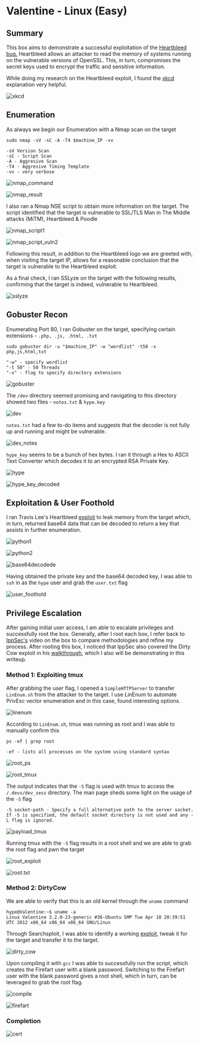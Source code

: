 # Valentine - Linux (Easy)

## Summary

This box aims to demonstrate a successful exploitation of the [Heartbleed bug.](https://heartbleed.com/) Heartbleed allows an attacker to read the memory of systems running on the vulnerable versions of OpenSSL. This, in turn, compromises the secret keys used to encrypt the traffic and sensitive information. 

While doing my research on the Heartbleed exploit, I found the [xkcd](https://xkcd.com/1354/) explanation very helpful.

![xkcd](Images/xkcd.png)

## Enumeration

As always we begin our Enumeration with a Nmap scan on the target

```
sudo nmap -sV -sC -A -T4 $machine_IP -vv

-sV Version Scan
-sC - Script Scan
-A - Aggresive Scan
-T4 - Aggresive Timing Template
-vv - very verbose
```
![nmap_command](Images/nmap_command.png)

![nmap_result](Images/nmap_result.png)

I also ran a Nmap NSE script to obtain more information on the target. The script identified that the target is vulnerable to SSL/TLS Man in The Middle attacks (MiTM), Heartbleed & Poodle

![nmap_script1](Images/nmap_script1.png)

![nmap_script_vuln2](Images/nmap_script_vuln2.png)

Following this result, in addition to the Heartbleed logo we are greeted with, when visiting the target IP, allows for a reasonable conclusion that the target is vulnerable to the Heartbleed exploit. 

As a final check, I ran SSLyze on the target with the following results, confirming that the target is indeed, vulnerable to Heartbleed.

![sslyze](Images/sslyze.png)

## Gobuster Recon

Enumerating Port 80, I ran Gobuster on the target, specifying certain extensions - `.php, .js, .html, .txt`

```
sudo gobuster dir -u "$machine_IP" -w "wordlist" -t50 -x php,js,html,txt

"-w" - specify wordlist
"-t 50" - 50 Threads
"-x" - flag to specify directory extensions
```

![gobuster](Images/gobuster.png)

The `/dev` directory seemed promising and navigating to this directory showed two files - `notes.txt` & `hype.key`

![dev](Images/dev.png)

`notes.txt` had a few to-do items and suggests that the decoder is not fully up and running and might be vulnerable. 

![dev_notes](Images/dev_notes.png)

`hype_key` seems to be a bunch of hex bytes. I ran it through a Hex to ASCII Text Converter which decodes it to an encrypted RSA Private Key.

![hype](Images/hype_key.png)

![hype_key_decoded](Images/hype_key_decoded.png)

## Exploitation & User Foothold

I ran Travis Lee's Heartbleed [exploit](https://gist.github.com/eelsivart/10174134) to leak memory from the target which, in turn, returned base64 data that can be decoded to return a key that assists in further enumeration. 

![python1](Images/python1.png)

![python2](Images/python2.png)

![base64decodede](Images/base64decode.png)

Having obtained the private key and the base64 decoded key, I was able to `ssh` in as the `hype` user and grab the `user.txt` flag

![user_foothold](Images/user_foothold.png)

## Privilege Escalation

After gaining initial user access, I am able to escalate privileges and successfully root the box. Generally, after I root each box, I refer back to [IppSec's](https://www.youtube.com/channel/UCa6eh7gCkpPo5XXUDfygQQA) video on the box to compare methodologies and refine my process. After rooting this box, I noticed that IppSec also covered the Dirty Cow exploit in his [walkthrough](https://www.youtube.com/watch?v=XYXNvemgJUo), which I also will be demonstrating in this writeup. 

### Method 1: Exploiting tmux

After grabbing the user flag, I opened a `SimpleHTTPServer` to transfer `LinEnum.sh` from the attacker to the target. I use LinEnum to automate PrivEsc vector enumeration and in this case, found interesting options.

![linenum](Images/linenum.png)

According to `LinEnum.sh`, tmux was running as root and I was able to manually confirm this

```
ps -ef | grep root

-ef - lists all processes on the system using standard syntax
```

![root_ps](Images/root_ps.png)

![root_tmux](Images/root_tmux.png)

The output indicates that the `-S` flag is used with tmux to access the `/.devs/dev_sess` directory. The man page sheds some light on the usage of the `-S` flag

```
-S socket-path - Specify a full alternative path to the server socket.  If -S is specified, the default socket directory is not used and any -L flag is ignored.
```

![payload_tmux](Images/payload_tmux.png)

Running tmux with the `-S` flag results in a root shell and we are able to grab the root flag and pwn the target

![root_exploit](Images/root_exploit.png)

![root.txt](Images/root.txt.png)

### Method 2: DirtyCow 

We are able to verify that this is an old kernel through the `uname` command

```
hype@Valentine:~$ uname -a
Linux Valentine 3.2.0-23-generic #36-Ubuntu SMP Tue Apr 10 20:39:51 UTC 2012 x86_64 x86_64 x86_64 GNU/Linux
```

Through Searchsploit, I was able to identify a working [exploit](https://www.exploit-db.com/exploits/40839), tweak it for the target and transfer it to the target.

![dirty_cow](Images/dirty_cow.png)

Upon compiling it with `gcc` I was able to successfully run the script, which creates the Firefart user with a blank password. Switching to the Firefart user with the blank password gives a root shell, which in turn, can be leveraged to grab the root flag. 

![compile](Images/compile.png)

![firefart](Images/firefart_login.png)

### Completion

![cert](Images/cert.png)